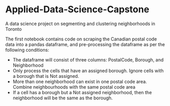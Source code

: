 # Applied-Data-Science-Capstone
A data science project on segmenting and clustering neighborhoods in Toronto

The first notebook contains code on scraping the Canadian postal code data into a pandas dataframe, and pre-processing the dataframe as per the following conditions:

* The dataframe will consist of three columns: PostalCode, Borough, and Neighborhood
* Only process the cells that have an assigned borough. Ignore cells with a borough that is Not assigned.
* More than one neighborhood can exist in one postal code area. Combine neighbourhoods with the same postal code area
* If a cell has a borough but a Not assigned neighborhood, then the neighborhood will be the same as the borough.
